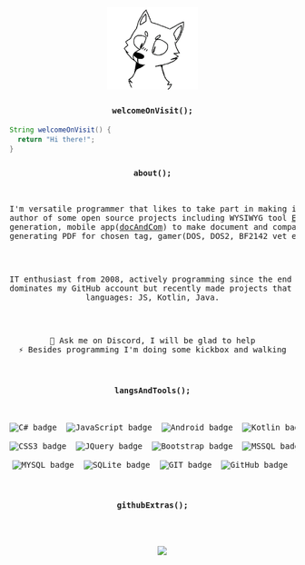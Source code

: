 <!--
- 🔭 I’m currently working on ...
- 🌱 I’m currently learning ...
- 👯 I’m looking to collaborate on ...
- 🤔 I’m looking for help with ...
- 💬 Ask me about ...
- ⚡ Fun fact: ...
- 🤔 I’m looking for help with ...
- 👯 I’m looking to collaborate on ...
-->

<p align="center">
  <img src="https://raw.githubusercontent.com/trolit/trolit/master/img/wolf_anim_t.gif" height="145"/>
</p>
<!-- source: https://cdn2.scratch.mit.edu/get_image/gallery/5079277_200x130.png -->

<h3 align="center">
  <code align="center">welcomeOnVisit();</code>
</h3>
  
```java
String welcomeOnVisit() { 
  return "Hi there!";
}
```

<h3 align="center">
  <code align="center">about();</code>
</h3>

<pre>
<p align="center">
I'm versatile programmer that likes to take part in making interesting projects,
author of some open source projects including WYSIWYG tool <a href="https://trolit.github.io/EzGitDoc/">EzGitDoc</a> for .md docs 
generation, mobile app(<a href="https://github.com/trolit/document-and-compare">docAndCom</a>) to make document and comparise changes easier
generating PDF for chosen tag, gamer(DOS, DOS2, BF2142 vet etc.), <a href="https://youtu.be/Y1UiD2sxoWo?list=PLCrKXyV2OjXiChtGSzLIQ4RHKvlzEdjnC">musicoholic</a>.
</p>
<p align="center">
IT enthusiast from 2008, actively programming since the end of the 2017. C# 
dominates my GitHub account but recently made projects that use other 
languages: JS, Kotlin, Java.
</p>
<p align="center">
💬 Ask me on Discord, I will be glad to help
⚡ Besides programming I'm doing some kickbox and walking
</p>
</pre>

<h3 align="center">
  <code align="center">langsAndTools();</code>
</h3>

<pre>
<p align="center">
<img align="center" src="https://img.shields.io/badge/-C%23-black?logo=c%20sharp&style=social" alt="C# badge"/>&nbsp; <img align="center" src="https://img.shields.io/badge/-JavaScript-black?logo=javascript&style=social" alt="JavaScript badge"/>&nbsp; <img align="center" src="https://img.shields.io/badge/-Android-black?logo=android&style=social" alt="Android badge"/>&nbsp; <img align="center" src="https://img.shields.io/badge/-Kotlin-black?logo=kotlin&style=social" alt="Kotlin badge"/>&nbsp; <img align="center" src="https://img.shields.io/badge/-HTML5-black?logo=html5&style=social" alt="HTML5 badge"/>&nbsp;

<img align="center" src="https://img.shields.io/badge/-CSS3-black?logo=css3&style=social" alt="CSS3 badge"/>&nbsp; <img align="center" src="https://img.shields.io/badge/-jQuery-black?logo=jquery&style=social" alt="JQuery badge"/>&nbsp; <img align="center" src="https://img.shields.io/badge/-Bootstrap-black?logo=bootstrap&style=social" alt="Bootstrap badge"/>&nbsp; <img align="center" src="https://img.shields.io/badge/-MSSQL-black?logo=microsoft%20sql%20server&style=social" alt="MSSQL badge"/>&nbsp;

<img align="center" src="https://img.shields.io/badge/-MySQL-black?logo=mysql&style=social" alt="MYSQL badge"/>&nbsp; <img align="center" src="https://img.shields.io/badge/-SQLite-black?logo=sqlite&style=social" alt="SQLite badge"/>&nbsp; <img align="center" src="https://img.shields.io/badge/-Git-black?logo=git&style=social" alt="GIT badge"/>&nbsp; <img align="center" src="https://img.shields.io/badge/-GitHub-black?logo=github&style=social" alt="GitHub badge"/>&nbsp;
</p>
</pre>

<h3 align="center">
  <code align="center">githubExtras();</code>
</h3>

<pre>
  <p align="center">
    <img src="https://github-readme-stats.vercel.app/api/top-langs/?username=trolit&layout=compact"/>
  </p>
</pre>
